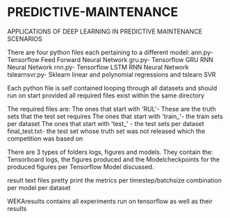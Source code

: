 # PREDICTIVE-MAINTENANCE
APPLICATIONS OF DEEP LEARNING IN PREDICTIVE MAINTENANCE SCENARIOS

There are four python files each pertaining to a different model:
  ann.py- Tensorflow Feed Forward Neural Network
  gru.py- Tensorflow GRU RNN Neural Network
  rnn.py- Tensorflow LSTM RNN Neural Network
  tslearnsvr.py- Sklearn linear and polynomial regressions and tslearn SVR
  
 Each python file is self contained looping through all datasets and should run on start provided all required files exist within the same directory
 
 The required files are:
    The ones that start with 'RUL'- These are the truth sets that the test set requires
    The ones that start with 'train_'- the train sets per dataset
    The ones that start with 'test_' - the test sets per dataset
    final_test.txt- the test set whose truth set was not released which the competition was based on
    
There are 3 types of folders logs, figures and models. They contain the: Tensorboard logs, the figures produced and the Modelcheckpoints for the produced figures per Tensorflow Model discussed.

result text files pretty print the metrics per timestep/batchsize combination per model per dataset

WEKAresults contains all experiments run on tensorflow as well as their results
